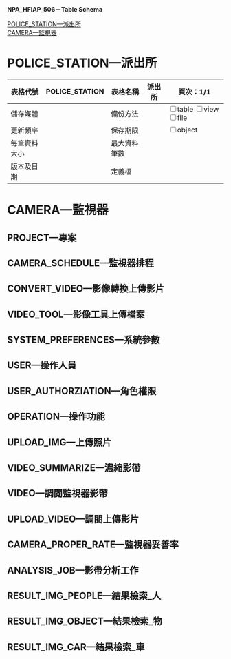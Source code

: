 **NPA_HFIAP_506－Table Schema**

[POLICE_STATION—派出所](#police_station—派出所)  
[CAMERA—監視器](#CAMERA—監視器)


# POLICE_STATION—派出所

| 表格代號     | POLICE_STATION | 表格名稱     | 派出所 | 頁次：1/1                                                    |
| ------------ | -------------- | ------------ | ------ | ------------------------------------------------------------ |
| 儲存媒體     |                | 備份方法     |        | <input type="checkbox">table <input type="checkbox">view <input type="checkbox">file |
| 更新頻率     |                | 保存期限     |        | <input type="checkbox">object                                |
| 每筆資料大小 |                | 最大資料筆數 |        |                                                              |
| 版本及日期   |                | 定義檔       |        |                                                              |




# CAMERA—監視器

## PROJECT—專案
## CAMERA_SCHEDULE—監視器排程
## CONVERT_VIDEO—影像轉換上傳影片
## VIDEO_TOOL—影像工具上傳檔案
## SYSTEM_PREFERENCES—系統參數
## USER—操作人員
## USER_AUTHORZIATION—角色權限
## OPERATION—操作功能
## UPLOAD_IMG—上傳照片
## VIDEO_SUMMARIZE—濃縮影帶
## VIDEO—調閱監視器影帶
## UPLOAD_VIDEO—調閱上傳影片
## CAMERA_PROPER_RATE—監視器妥善率
## ANALYSIS_JOB—影帶分析工作
## RESULT_IMG_PEOPLE—結果檢索_人
## RESULT_IMG_OBJECT—結果檢索_物
## RESULT_IMG_CAR—結果檢索_車











